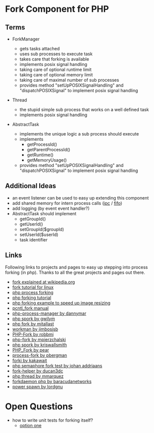 # Fork Component for PHP

## Terms

* ForkManager
    * gets tasks attached
    * uses sub processes to execute task
    * takes care that forking is available
    * implements posix signal handling
    * taking care of optional runtime limit
    * taking care of optional memory limit
    * taking care of maximal number of sub processes
    * provides method "setUpPOSIXSignalHandling" and "dispatchPOSIXSignal" to implement posix signal handling

* Thread
    * the stupid simple sub process that works on a well defined task
    * implements posix signal handling

* AbstractTask
    * implements the unique logic a sub process should execute
    * implements
        * getProcessId()
        * getParentProcessId()
        * getRuntime()
        * getMemoryUsage()
    * provides method "setUpPOSIXSignalHandling" and "dispatchPOSIXSignal" to implement posix signal handling

## Additional Ideas

* an event listener can be used to easy up extending this component
* add shared memory for intern process calls ([ipc](https://github.com/pbergman/processes-fork/tree/master/src/PBergman/SystemV/IPC) / [fifo](https://github.com/kriswallsmith/spork/blob/master/src/Spork/Fifo.php))
* add logging (by event event handler?)
* AbstractTask should implement
    * getGroupId()
    * getUserId()
    * setGroupId($groupId)
    * setUserId($userId)
    * task identifier

## Links

Following links to projects and pages to easy up stepping into process forking (in php).
Thanks to all the great projects and pages out there.

* [fork explained at wikipedia.org](https://en.wikipedia.org/wiki/Fork_(operating_system))
* [fork tutorial for linux](http://www.yolinux.com/TUTORIALS/ForkExecProcesses.html)
* [php process forking](http://www.electrictoolbox.com/article/php/process-forking/)
* [php forking tutorial](http://phpsblog.agustinvillalba.com/)
* [php forking example to speed up image resizing](http://oliversmith.io/technology/2011/10/07/speeding-up-php-using-process-forking-for-image-resizing/)
* [pcntl_fork manual](http://php.net/manual/en/function.pcntl-fork.php)
* [php-process-manager by dannymar](https://github.com/dannymar/php-process-manager)
* [php spork by gwilym](https://github.com/gwilym/php-spork)
* [php fork by mitallast](https://github.com/mitallast/php-fork)
* [workman by jimbosjsb](https://github.com/jimbojsb/workman)
* [PHP-Fork by robbmj](https://github.com/robbmj/PHP-Fork)
* [php-fork by mpierzchalski](https://github.com/mpierzchalski/php-fork)
* [php spork by kriswallsmith](https://github.com/kriswallsmith/spork)
* [PHP_Fork by pear](https://github.com/pear/PHP_Fork)
* [process-fork by pbergman](https://github.com/pbergman/processes-fork)
* [forki by kakawait](https://github.com/kakawait/forki)
* [php semaphore fork test by johan addriaans](https://github.com/johan-adriaans/PHP-Semaphore-Fork-test)
* [fork-helper by ducan3dc](https://github.com/duncan3dc/fork-helper)
* [php thread by mmarquez](https://github.com/mmarquez/php-thread)
* [forkdaemon php by baracudanetworks](https://github.com/barracudanetworks/forkdaemon-php)
* [power spawn by lordgnu](https://github.com/lordgnu/PowerSpawn)

# Open Questions

* how to write unit tests for forking itself?
    * [option one](http://kpayne.me/2012/01/17/how-to-unit-test-fork/)
